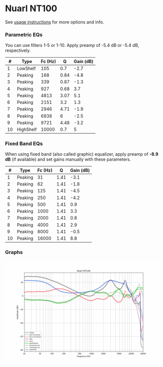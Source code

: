 # Nuarl NT100
See [usage instructions](https://github.com/jaakkopasanen/AutoEq#usage) for more options and info.

### Parametric EQs
You can use filters 1-5 or 1-10. Apply preamp of -5.4 dB or -5.4 dB, respectively.

|   # | Type      |   Fc (Hz) |    Q |   Gain (dB) |
|-----|-----------|-----------|------|-------------|
|   1 | LowShelf  |       105 | 0.7  |        -2.7 |
|   2 | Peaking   |       168 | 0.84 |        -4.8 |
|   3 | Peaking   |       339 | 0.87 |        -1.3 |
|   4 | Peaking   |       927 | 0.68 |         3.7 |
|   5 | Peaking   |      4813 | 3.07 |         5.1 |
|   6 | Peaking   |      2151 | 3.2  |         1.3 |
|   7 | Peaking   |      2946 | 4.71 |        -1.9 |
|   8 | Peaking   |      6838 | 6    |        -2.5 |
|   9 | Peaking   |      9721 | 4.48 |        -3.2 |
|  10 | HighShelf |     10000 | 0.7  |         5   |

### Fixed Band EQs
When using fixed band (also called graphic) equalizer, apply preamp of **-8.9 dB** (if available) and set gains manually with these parameters.

|   # | Type    |   Fc (Hz) |    Q |   Gain (dB) |
|-----|---------|-----------|------|-------------|
|   1 | Peaking |        31 | 1.41 |        -3.1 |
|   2 | Peaking |        62 | 1.41 |        -1.8 |
|   3 | Peaking |       125 | 1.41 |        -4.5 |
|   4 | Peaking |       250 | 1.41 |        -4.2 |
|   5 | Peaking |       500 | 1.41 |         0.9 |
|   6 | Peaking |      1000 | 1.41 |         3.3 |
|   7 | Peaking |      2000 | 1.41 |         0.8 |
|   8 | Peaking |      4000 | 1.41 |         2.9 |
|   9 | Peaking |      8000 | 1.41 |        -0.5 |
|  10 | Peaking |     16000 | 1.41 |         8.8 |

### Graphs
![](./Nuarl%20NT100.png)
